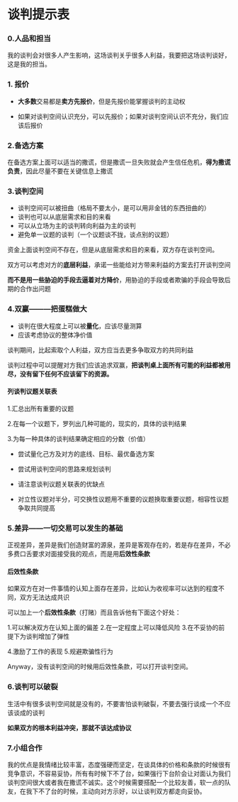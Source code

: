 # 谈判提示表

### 0.人品和担当

我的谈判会对很多人产生影响，这场谈判关乎很多人利益，我要把这场谈判谈好，这是我的担当。

### 1. 报价

- **大多数**交易都是**卖方先报价**，但是先报价能掌握谈判的主动权

- 如果对谈判空间认识充分，可以先报价；如果对谈判空间认识不充分，我们应该后报价

### 2.备选方案

在备选方案上面可以适当的撒谎，但是撒谎一旦失败就会产生信任危机，**得为撒谎负责**，因此尽量不要在关键信息上撒谎

### 3.谈判空间

- 谈判空间可以被扭曲（格局不要太小，是可以用非金钱的东西扭曲的）
- 谈判也可以从底层需求和目的来看
- 可以从立场为主的谈判转向利益为主的谈判
- 避免单一议题的谈判（一个议题谈不拢，谈点别的议题）

资金上面谈判空间不存在，但是从底层需求和目的来看，双方存在谈判空间。

双方可以考虑对方的**底层利益**，承诺一些能给对方带来利益的方案去打开谈判空间

**而不是用一些胁迫的手段去逼着对方降价**，用胁迫的手段或者欺骗的手段会导致后期的合作出问题

### 4.双赢———把蛋糕做大

- 谈判在很大程度上可以被**量化**，应该尽量测算
- 应该考虑协议的整体净价值

谈判期间，比起索取个人利益，双方应当去更多争取双方的共同利益

谈判过程中可以提醒对方我们应该追求双赢，**把谈判桌上面所有可能的利益都被用尽，没有留下任何不应该留下的资源。**

#### 列谈判议题关联表

1.汇总出所有重要的议题

2.在每一个议题下，罗列出几种可能的，现实的，具体的谈判结果

3.为每一种具体的谈判结果确定相应的分数（价值）

- 尝试量化己方及对方的底线、目标、最优备选方案
- 尝试用谈判空间的思路来规划谈判
- 请注意谈判议题关联表的优缺点

- 对立性议题对半分，可交换性议题用不重要的议题换取重要议题，相容性议题争取共同提高

### 5.差异——一切交易可以发生的基础

正视差异，差异是我们创造财富的源泉，差异是客观存在的，若是存在差异，不必多费口舌要求对面接受我的观点，而是用**后效性条款**

#### 后效性条款

如果双方在对一件事情的认知上面存在差异，比如认为收视率可以达到的程度不同，双方无法达成共识

可以加上一个**后效性条款**（打赌）而且告诉他有下面这个好处：

1.可以解决双方在认知上面的偏差    2.在一定程度上可以降低风险   3.在不妥协的前提下为谈判增加了弹性

4.激励了工作的表现   5.规避欺骗性行为

Anyway，没有谈判空间的时候用后效性条款，可以打开谈判空间。

### 6.谈判可以破裂

生活中有很多谈判空间就是没有的，不要害怕谈判破裂，不要去强行谈成一个不应该谈成的谈判

**如果双方的根本利益冲突，那就不该达成协议**

### 7.小组合作

我的优点是我情绪比较丰富，态度强硬而坚定，在谈具体的价格和条款的时候很有竞争意识，不容易妥协，所有有时候下不了台，如果强行下台阶会让对面认为我们谈判空间很大或者我在撒谎不诚实。这个时候需要搭配一个比较友善，软一点的队友，在我下不了台的时候，主动向对方示好，以让谈判双方都走向妥协。
